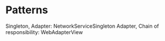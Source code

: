 # Patterns

Singleton, Adapter: NetworkServiceSingleton
Adapter, Chain of responsibility: WebAdapterView
